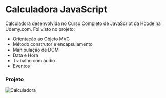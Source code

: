 # Calculadora JavaScript


Calculadora desenvolvida no Curso Completo de JavaScript da Hcode na Udemy.com.
Foi visto no projeto:
- Orientação ao Objeto MVC
- Método construtor e encapsulamento
- Manipulação de DOM
- Data e Hora
- Trabalho com áudio
- Eventos


### Projeto
![Calculadora](https://firebasestorage.googleapis.com/v0/b/hcode-com-br.appspot.com/o/calculadora-hcode.jpg?alt=media&token=5406aa3f-b965-401c-9b4e-654609c78b33)
